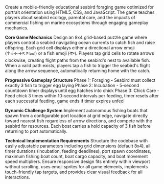 Create a mobile-friendly educational seabird foraging game optimized for portrait orientation using HTML5, CSS, and JavaScript. The game teaches players about seabird ecology, parental care, and the impacts of commercial fishing on marine ecosystems through engaging gameplay mechanics.

**Core Game Mechanics**
Design an 8x4 grid-based puzzle game where players control a seabird navigating ocean currents to catch fish and raise offspring. Each grid cell displays either a directional arrow emoji (↑↓←→↖↗↘↙) or a fish emoji (🐟). Players tap grid cells to rotate arrows clockwise, creating flight paths from the seabird's nest to available fish. When a valid path exists, players tap a fish to trigger the seabird's flight along the arrow sequence, automatically returning home with the catch.

**Progressive Gameplay Structure**
Phase 1: Foraging - Seabird must collect exactly 3 fish to trigger egg laying
Phase 2: Incubation - 5-second countdown timer displays until egg hatches into chick
Phase 3: Chick Care - Feed chick 3 times within 10-second intervals per feeding, timer resets after each successful feeding, game ends if timer expires unfed

**Dynamic Challenge System**
Implement autonomous fishing boats that spawn from  a configurable port location at grid edge, navigate directly toward nearest fish regardless of arrow directions, and compete with the seabird for resources. Each boat carries a hold capacity of 3 fish before returning to port automatically.

**Technical Implementation Requirements**
Structure the codebase with easily adjustable parameters including grid dimensions (default 8x4), all timer durations (incubation, feeding deadlines), port spawn coordinates, maximum fishing boat count, boat cargo capacity, and boat movement speed multipliers. Ensure responsive design fits entirely within viewport without scrolling, uses emoji sprites for all game elements, implements touch-friendly tap targets, and provides clear visual feedback for all interactions.
